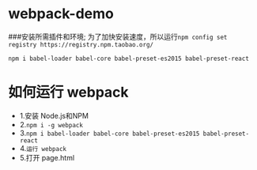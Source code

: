 # webpack-demo
###安装所需插件和环境;
为了加快安装速度，所以运行``npm config set registry https://registry.npm.taobao.org/``
```
npm i babel-loader babel-core babel-preset-es2015 babel-preset-react
```

# 如何运行 webpack
- 1.安装 Node.js和NPM
- 2.``npm i -g webpack``
- 3.``npm i babel-loader babel-core babel-preset-es2015 babel-preset-react``
- 4.``运行 webpack``
- 5.打开 page.html
